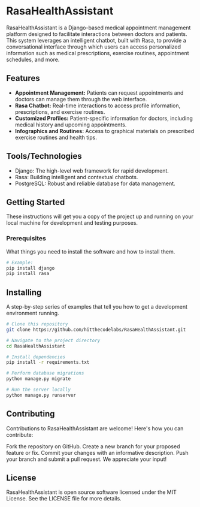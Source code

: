 # RasaHealthAssistant

RasaHealthAssistant is a Django-based medical appointment management platform designed to facilitate interactions between doctors and patients. This system leverages an intelligent chatbot, built with Rasa, to provide a conversational interface through which users can access personalized information such as medical prescriptions, exercise routines, appointment schedules, and more.

## Features

- **Appointment Management:** Patients can request appointments and doctors can manage them through the web interface.
- **Rasa Chatbot:** Real-time interactions to access profile information, prescriptions, and exercise routines.
- **Customized Profiles:** Patient-specific information for doctors, including medical history and upcoming appointments.
- **Infographics and Routines:** Access to graphical materials on prescribed exercise routines and health tips.

## Tools/Technologies

- Django: The high-level web framework for rapid development.
- Rasa: Building intelligent and contextual chatbots.
- PostgreSQL: Robust and reliable database for data management.

## Getting Started

These instructions will get you a copy of the project up and running on your local machine for development and testing purposes.

### Prerequisites

What things you need to install the software and how to install them.
```bash
# Example:
pip install django
pip install rasa
```

## Installing
A step-by-step series of examples that tell you how to get a development environment running.

```bash
# Clone this repository
git clone https://github.com/hitthecodelabs/RasaHealthAssistant.git

# Navigate to the project directory
cd RasaHealthAssistant

# Install dependencies
pip install -r requirements.txt

# Perform database migrations
python manage.py migrate

# Run the server locally
python manage.py runserver
```

## Contributing
Contributions to RasaHealthAssistant are welcome! Here's how you can contribute:

Fork the repository on GitHub.
Create a new branch for your proposed feature or fix.
Commit your changes with an informative description.
Push your branch and submit a pull request.
We appreciate your input!

## License
RasaHealthAssistant is open source software licensed under the MIT License. See the LICENSE file for more details.
